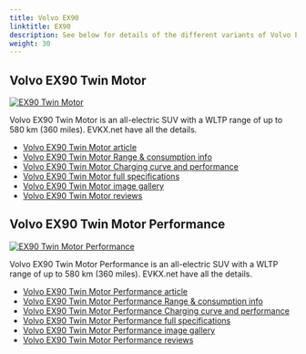 ```yaml
---
title: Volvo EX90
linktitle: EX90
description: See below for details of the different variants of Volvo EX90
weight: 30
---
```

## Volvo EX90 Twin Motor

[![EX90 Twin Motor](https://media.evkx.net/multimedia/models/volvo/ex90/ex90_twin_motor/main_1_st.jpg)](/models/volvo/ex90/ex90_twin_motor/)

Volvo EX90 Twin Motor is an all-electric SUV with a WLTP range of up to 580 km (360 miles). EVKX.net have all the details. 

- [Volvo EX90 Twin Motor article](/models/volvo/ex90/ex90_twin_motor/)
- [Volvo EX90 Twin Motor Range & consumption info](/models/volvo/ex90/ex90_twin_motor//rangeandconsumption)
- [Volvo EX90 Twin Motor Charging curve and performance](/models/volvo/ex90/ex90_twin_motor//chargingcurve)
- [Volvo EX90 Twin Motor full specifications](/models/volvo/ex90/ex90_twin_motor//specifications)
- [Volvo EX90 Twin Motor image gallery](/models/volvo/ex90/ex90_twin_motor//gallery)
- [Volvo EX90 Twin Motor reviews](/models/volvo/ex90/ex90_twin_motor//reviews)

## Volvo EX90 Twin Motor Performance

[![EX90 Twin Motor Performance](https://media.evkx.net/multimedia/models/volvo/ex90/ex90_twin_motor_performance/main_1_st.jpg)](/models/volvo/ex90/ex90_twin_motor_performance/)

Volvo EX90 Twin Motor Performance is an all-electric SUV with a WLTP range of up to 580 km (360 miles). EVKX.net have all the details. 

- [Volvo EX90 Twin Motor Performance article](/models/volvo/ex90/ex90_twin_motor_performance/)
- [Volvo EX90 Twin Motor Performance Range & consumption info](/models/volvo/ex90/ex90_twin_motor_performance//rangeandconsumption)
- [Volvo EX90 Twin Motor Performance Charging curve and performance](/models/volvo/ex90/ex90_twin_motor_performance//chargingcurve)
- [Volvo EX90 Twin Motor Performance full specifications](/models/volvo/ex90/ex90_twin_motor_performance//specifications)
- [Volvo EX90 Twin Motor Performance image gallery](/models/volvo/ex90/ex90_twin_motor_performance//gallery)
- [Volvo EX90 Twin Motor Performance reviews](/models/volvo/ex90/ex90_twin_motor_performance//reviews)

